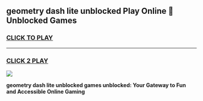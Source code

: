 
## geometry dash lite unblocked Play Online 👋 Unblocked Games
<h3>
<a href="https://premium.freeplayer.one?title=geometry_dash_lite_unblocked&ref=19F">CLICK TO PLAY</a></h3>
<hr>

<h3>
<a href="https://premium.freeplayer.one?title=geometry_dash_lite_unblocked&ref=19F">CLICK 2 PLAY</a>
  
</h3>

<a href="https://premium.freeplayer.one?title=geometry_dash_lite_unblocked&ref=19F"><img src="https://clearcache.store/games.png"></a>


**geometry dash lite unblocked games unblocked: Your Gateway to Fun and Accessible Online Gaming**
